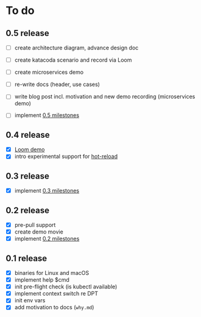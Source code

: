 # To do

## 0.5 release

- [ ] create architecture diagram, advance design doc
- [ ] create katacoda scenario and record via Loom
- [ ] create microservices demo
- [ ] re-write docs (header, use cases)
- [ ] write blog post incl. motivation and new demo recording (microservices demo)
- [ ] implement [0.5 milestones](https://github.com/mhausenblas/kubed-sh/milestone/4)


## 0.4 release

- [x] [Loom demo](https://www.useloom.com/share/441a97fd48ae46da8d786194f93968f6)
- [x] intro experimental support for [hot-reload](https://github.com/mhausenblas/kubed-sh/issues/12)

## 0.3 release

- [x] implement [0.3 milestones](https://github.com/mhausenblas/kubed-sh/milestone/2)

## 0.2 release

- [x] pre-pull support
- [x] create demo movie
- [x] implement [0.2 milestones](https://github.com/mhausenblas/kubed-sh/milestone/1)

## 0.1 release

- [x] binaries for Linux and macOS
- [x] implement help $cmd
- [x] init pre-flight check (is kubectl available)
- [x] implement context switch re DPT
- [x] init env vars
- [x] add motivation to docs (`why.md`)
